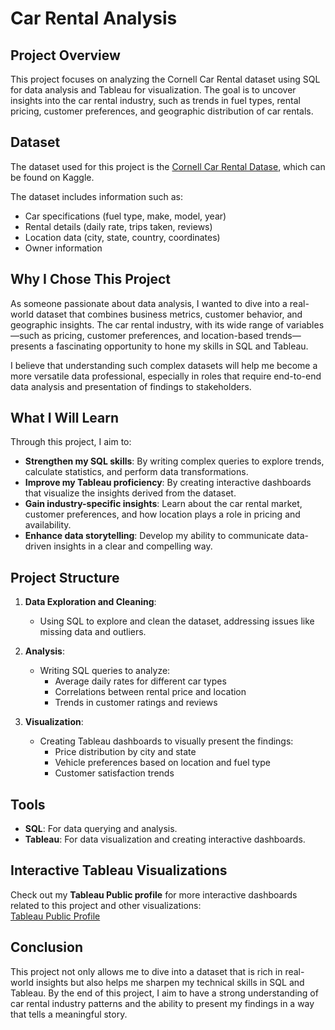 # Car Rental Analysis

## Project Overview

This project focuses on analyzing the Cornell Car Rental dataset using SQL for data analysis and Tableau for visualization. The goal is to uncover insights into the car rental industry, such as trends in fuel types, rental pricing, customer preferences, and geographic distribution of car rentals.

## Dataset

The dataset used for this project is the [Cornell Car Rental Datase](https://www.kaggle.com/datasets/kushleshkumar/cornell-car-rental-dataset), which can be found on Kaggle.

The dataset includes information such as:

- Car specifications (fuel type, make, model, year)
- Rental details (daily rate, trips taken, reviews)
- Location data (city, state, country, coordinates)
- Owner information

## Why I Chose This Project

As someone passionate about data analysis, I wanted to dive into a real-world dataset that combines business metrics, customer behavior, and geographic insights. The car rental industry, with its wide range of variables—such as pricing, customer preferences, and location-based trends—presents a fascinating opportunity to hone my skills in SQL and Tableau.

I believe that understanding such complex datasets will help me become a more versatile data professional, especially in roles that require end-to-end data analysis and presentation of findings to stakeholders.

## What I Will Learn

Through this project, I aim to:

- **Strengthen my SQL skills**: By writing complex queries to explore trends, calculate statistics, and perform data transformations.
- **Improve my Tableau proficiency**: By creating interactive dashboards that visualize the insights derived from the dataset.
- **Gain industry-specific insights**: Learn about the car rental market, customer preferences, and how location plays a role in pricing and availability.
- **Enhance data storytelling**: Develop my ability to communicate data-driven insights in a clear and compelling way.

## Project Structure

1. **Data Exploration and Cleaning**:
   - Using SQL to explore and clean the dataset, addressing issues like missing data and outliers.
2. **Analysis**:

   - Writing SQL queries to analyze:
     - Average daily rates for different car types
     - Correlations between rental price and location
     - Trends in customer ratings and reviews

3. **Visualization**:
   - Creating Tableau dashboards to visually present the findings:
     - Price distribution by city and state
     - Vehicle preferences based on location and fuel type
     - Customer satisfaction trends

## Tools

- **SQL**: For data querying and analysis.
- **Tableau**: For data visualization and creating interactive dashboards.

## Interactive Tableau Visualizations

Check out my **Tableau Public profile** for more interactive dashboards related to this project and other visualizations:  
[Tableau Public Profile](https://public.tableau.com/app/profile/nha.alvarado/vizzes)

## Conclusion

This project not only allows me to dive into a dataset that is rich in real-world insights but also helps me sharpen my technical skills in SQL and Tableau. By the end of this project, I aim to have a strong understanding of car rental industry patterns and the ability to present my findings in a way that tells a meaningful story.

